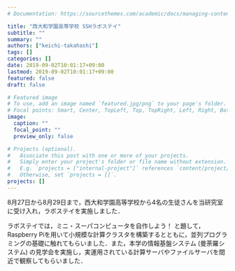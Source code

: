 ```yaml
---
# Documentation: https://sourcethemes.com/academic/docs/managing-content/

title: "西大和学園高等学校 SSHラボステイ"
subtitle: ""
summary: ""
authors: ["keichi-takahashi"]
tags: []
categories: []
date: 2019-09-02T10:01:17+09:00
lastmod: 2019-09-02T10:01:17+09:00
featured: false
draft: false

# Featured image
# To use, add an image named `featured.jpg/png` to your page's folder.
# Focal points: Smart, Center, TopLeft, Top, TopRight, Left, Right, BottomLeft, Bottom, BottomRight.
image:
  caption: ""
  focal_point: ""
  preview_only: false

# Projects (optional).
#   Associate this post with one or more of your projects.
#   Simply enter your project's folder or file name without extension.
#   E.g. `projects = ["internal-project"]` references `content/project/deep-learning/index.md`.
#   Otherwise, set `projects = []`.
projects: []
---
```


8月27日から8月29日まで，西大和学園高等学校から4名の生徒さんを当研究室に受け入れ，ラボステイを実施しました．

ラボステイでは，ミニ・スーパコンピュータを自作しよう！ と題して，Raspberry Piを用いて小規模な計算クラスタを構築するとともに，並列プログラミングの基礎に触れてもらいました．また，本学の情報基盤システム (曼荼羅システム) の見学会を実施し，実運用されている計算サーバやファイルサーバを間近で観察してもらいました．
